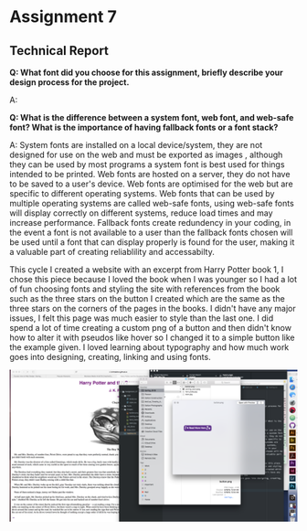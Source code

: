 
<h1>Assignment 7</h1>
  <h2>Technical Report</h2>


<b>Q: What font did you choose for this assignment, briefly describe your design process for the project.</b>

A:

<b>Q: What is the difference between a system font, web font, and web-safe font? What is the importance of having fallback fonts or a font stack? </b>

A: System fonts are installed on a local device/system, they are not designed for use on the web and must be exported as images , although they can be used by most programs a system font is best used for things intended to be printed. Web fonts are hosted on a server, they do not have to be saved to a user's device. Web fonts are optimised for the web but are specific to different operating systems. Web fonts that can be used by multiple operating systems are called web-safe fonts, using web-safe fonts will display correctly on different systems, reduce load times and may increase performance. Fallback fonts create redundency in your coding, in the event a font is not available to a user than the fallback fonts chosen will be used until a font that can display properly is found for the user, making it a valuable part of creating reliablility and accessabilty.

This cycle I created a website with an excerpt from Harry Potter book 1, I chose this piece
because I loved the book when I was younger so I had a lot of fun choosing fonts and styling
the site with references from the book such as the three stars on the button I created which are the same as the three stars on the corners of the pages in the books. I didn't have any major issues, I felt this page was much easier to style than the last one. I did spend a lot of time creating a custom png of a button and then didn't know how to alter it with pseudos like hover so I changed it to a simple button like the example given. I loved learning about typography and how much work goes into designing, creating,
linking and using fonts.

<img src="./Images/progress.png" />
